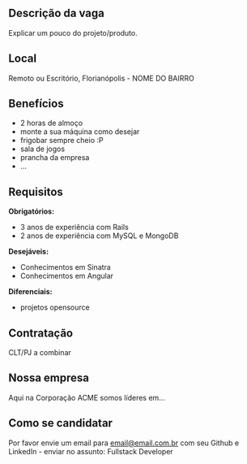 <!-- 
==================================================
POR FAVOR, SÓ POSTE SE A VAGA ENVOLVER RUBY

Não faça distinção de gênero no titulo da vaga.

Use: "Fullstack Developer" ao invés de 
"Desenvolvedor Fullstack" \o/

Exemplo: `[Florianópolis] Fullstack Developer na NOME DA EMPRESA`
==================================================
-->

## Descrição da vaga

Explicar um pouco do projeto/produto.

## Local

Remoto ou Escritório, Florianópolis - NOME DO BAIRRO

## Benefícios

- 2 horas de almoço
- monte a sua máquina como desejar
- frigobar sempre cheio :P
- sala de jogos
- prancha da empresa
- ...

## Requisitos

**Obrigatórios:**
- 3 anos de experiência com Rails
- 2 anos de experiência com MySQL e MongoDB

**Desejáveis:**
- Conhecimentos em Sinatra
- Conhecimentos em Angular

**Diferenciais:**
- projetos opensource

## Contratação

CLT/PJ a combinar

## Nossa empresa

Aqui na Corporação ACME somos líderes em...

## Como se candidatar

Por favor envie um email para email@email.com.br com seu Github e LinkedIn - enviar no assunto: Fullstack Developer
